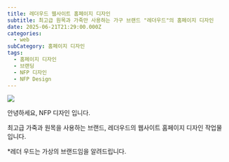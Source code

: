 ```yaml
---
title: 레더우드 웹사이트 홈페이지 디자인
subtitle: 최고급 원목과 가죽만 사용하는 가구 브랜드 "레더우드"의 홈페이지 디자인
date: 2025-06-21T21:29:00.000Z
categories:
  - web
subCategory: 홈페이지 디자인
tags:
  - 홈페이지 디자인
  - 브랜딩
  - NFP 디자인
  - NFP Design
---
```

![](/img/uploads/레더우드-웹사이트-복사.png)

안녕하세요, NFP 디자인 입니다.

최고급 가죽과 원목을 사용하는 브랜드, 레더우드의 웹사이트 홈페이지 디자인 작업물 입니다.

*레더 우드는 가상의 브랜드임을 알려드립니다.
